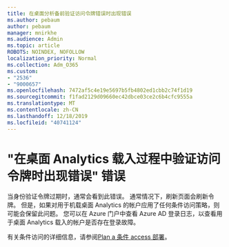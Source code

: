 ```yaml
---
title: 在桌面分析备前验证访问令牌错误时出现错误
ms.author: pebaum
author: pebaum
manager: mnirkhe
ms.audience: Admin
ms.topic: article
ROBOTS: NOINDEX, NOFOLLOW
localization_priority: Normal
ms.collection: Adm_O365
ms.custom:
- "2536"
- "9000657"
ms.openlocfilehash: 7472af5c4e19e5697b5fb4802ed1cbb2c74f1d19
ms.sourcegitcommit: f1fad2129d09660ec42dbce03ce2c6b4cfc9555a
ms.translationtype: MT
ms.contentlocale: zh-CN
ms.lasthandoff: 12/18/2019
ms.locfileid: "40741124"
---
```

# <a name="there-was-an-error-validating-access-token-error-during-desktop-analytics-onboarding"></a>"在桌面 Analytics 载入过程中验证访问令牌时出现错误" 错误

当身份验证令牌过期时，通常会看到此错误。 通常情况下，刷新页面会刷新令牌。 但是，如果对用于机载桌面 Analytics 的帐户应用了任何条件访问策略，则可能会保留此问题。 您可以在 Azure 门户中查看 Azure AD 登录日志，以查看用于桌面 Analytics 载入的帐户是否存在登录故障。

有关条件访问的详细信息，请参阅[Plan a 条件 access 部署](https://docs.microsoft.com/azure/active-directory/conditional-access/plan-conditional-access)。